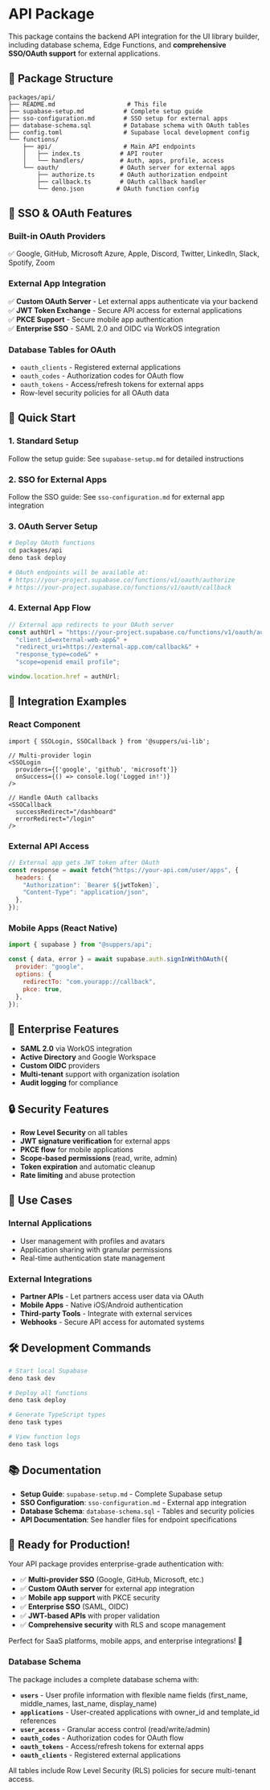 # API Package

This package contains the backend API integration for the UI library builder, including
database schema, Edge Functions, and **comprehensive SSO/OAuth support** for external applications.

## 📁 Package Structure

```
packages/api/
├── README.md                    # This file
├── supabase-setup.md           # Complete setup guide
├── sso-configuration.md        # SSO setup for external apps
├── database-schema.sql         # Database schema with OAuth tables
├── config.toml                 # Supabase local development config
└── functions/
    ├── api/                    # Main API endpoints
    │   ├── index.ts           # API router
    │   └── handlers/          # Auth, apps, profile, access
    └── oauth/                 # OAuth server for external apps
        ├── authorize.ts       # OAuth authorization endpoint
        ├── callback.ts        # OAuth callback handler
        └── deno.json         # OAuth function config
```

## 🔐 SSO & OAuth Features

### **Built-in OAuth Providers**

✅ Google, GitHub, Microsoft Azure, Apple, Discord, Twitter, LinkedIn, Slack, Spotify, Zoom

### **External App Integration**

✅ **Custom OAuth Server** - Let external apps authenticate via your backend\
✅ **JWT Token Exchange** - Secure API access for external applications\
✅ **PKCE Support** - Secure mobile app authentication\
✅ **Enterprise SSO** - SAML 2.0 and OIDC via WorkOS integration

### **Database Tables for OAuth**

- `oauth_clients` - Registered external applications
- `oauth_codes` - Authorization codes for OAuth flow
- `oauth_tokens` - Access/refresh tokens for external apps
- Row-level security policies for all OAuth data

## 🚀 Quick Start

### 1. **Standard Setup**

Follow the setup guide: See `supabase-setup.md` for detailed instructions

### 2. **SSO for External Apps**

Follow the SSO guide: See `sso-configuration.md` for external app integration

### 3. **OAuth Server Setup**

```bash
# Deploy OAuth functions
cd packages/api
deno task deploy

# OAuth endpoints will be available at:
# https://your-project.supabase.co/functions/v1/oauth/authorize
# https://your-project.supabase.co/functions/v1/oauth/callback
```

### 4. **External App Flow**

```javascript
// External app redirects to your OAuth server
const authUrl = "https://your-project.supabase.co/functions/v1/oauth/authorize?" +
  "client_id=external-web-app&" +
  "redirect_uri=https://external-app.com/callback&" +
  "response_type=code&" +
  "scope=openid email profile";

window.location.href = authUrl;
```

## 🔗 Integration Examples

### **React Component**

```tsx
import { SSOLogin, SSOCallback } from '@suppers/ui-lib';

// Multi-provider login
<SSOLogin 
  providers={['google', 'github', 'microsoft']}
  onSuccess={() => console.log('Logged in!')}
/>

// Handle OAuth callbacks
<SSOCallback 
  successRedirect="/dashboard"
  errorRedirect="/login"
/>
```

### **External API Access**

```javascript
// External app gets JWT token after OAuth
const response = await fetch("https://your-api.com/user/apps", {
  headers: {
    "Authorization": `Bearer ${jwtToken}`,
    "Content-Type": "application/json",
  },
});
```

### **Mobile Apps (React Native)**

```javascript
import { supabase } from "@suppers/api";

const { data, error } = await supabase.auth.signInWithOAuth({
  provider: "google",
  options: {
    redirectTo: "com.yourapp://callback",
    pkce: true,
  },
});
```

## 🏢 Enterprise Features

- **SAML 2.0** via WorkOS integration
- **Active Directory** and Google Workspace
- **Custom OIDC** providers
- **Multi-tenant** support with organization isolation
- **Audit logging** for compliance

## 🔒 Security Features

- **Row Level Security** on all tables
- **JWT signature verification** for external apps
- **PKCE flow** for mobile applications
- **Scope-based permissions** (read, write, admin)
- **Token expiration** and automatic cleanup
- **Rate limiting** and abuse protection

## 🎯 Use Cases

### **Internal Applications**

- User management with profiles and avatars
- Application sharing with granular permissions
- Real-time authentication state management

### **External Integrations**

- **Partner APIs** - Let partners access user data via OAuth
- **Mobile Apps** - Native iOS/Android authentication
- **Third-party Tools** - Integrate with external services
- **Webhooks** - Secure API access for automated systems

## 🛠️ Development Commands

```bash
# Start local Supabase
deno task dev

# Deploy all functions
deno task deploy

# Generate TypeScript types
deno task types

# View function logs
deno task logs
```

## 📚 Documentation

- **Setup Guide**: `supabase-setup.md` - Complete Supabase setup
- **SSO Configuration**: `sso-configuration.md` - External app integration
- **Database Schema**: `database-schema.sql` - Tables and security policies
- **API Documentation**: See handler files for endpoint specifications

## 🎉 Ready for Production!

Your API package provides enterprise-grade authentication with:

- ✅ **Multi-provider SSO** (Google, GitHub, Microsoft, etc.)
- ✅ **Custom OAuth server** for external app integration
- ✅ **Mobile app support** with PKCE security
- ✅ **Enterprise SSO** (SAML, OIDC)
- ✅ **JWT-based APIs** with proper validation
- ✅ **Comprehensive security** with RLS and scope management

Perfect for SaaS platforms, mobile apps, and enterprise integrations! 🚀

### Database Schema

The package includes a complete database schema with:

- **`users`** - User profile information with flexible name fields (first_name, middle_names,
  last_name, display_name)
- **`applications`** - User-created applications with owner_id and template_id references
- **`user_access`** - Granular access control (read/write/admin)
- **`oauth_codes`** - Authorization codes for OAuth flow
- **`oauth_tokens`** - Access/refresh tokens for external apps
- **`oauth_clients`** - Registered external applications

All tables include Row Level Security (RLS) policies for secure multi-tenant access.
